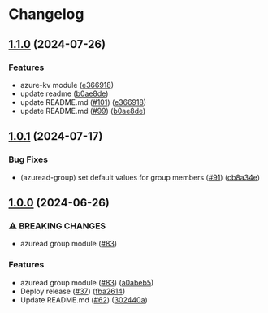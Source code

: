 # Changelog

## [1.1.0](https://github.com/prefapp/tfm/compare/azuread-group-v1.0.1...azuread-group-v1.1.0) (2024-07-26)


### Features

* azure-kv module ([e366918](https://github.com/prefapp/tfm/commit/e366918e8989dc3739fec375d214b8c7fef806c4))
* update readme ([b0ae8de](https://github.com/prefapp/tfm/commit/b0ae8de02eb8b844e2bfcfa325344bebd970a19d))
* update README.md ([#101](https://github.com/prefapp/tfm/issues/101)) ([e366918](https://github.com/prefapp/tfm/commit/e366918e8989dc3739fec375d214b8c7fef806c4))
* update README.md ([#99](https://github.com/prefapp/tfm/issues/99)) ([b0ae8de](https://github.com/prefapp/tfm/commit/b0ae8de02eb8b844e2bfcfa325344bebd970a19d))

## [1.0.1](https://github.com/prefapp/tfm/compare/azuread-group-v1.0.0...azuread-group-v1.0.1) (2024-07-17)


### Bug Fixes

* (azuread-group) set default values for group members ([#91](https://github.com/prefapp/tfm/issues/91)) ([cb8a34e](https://github.com/prefapp/tfm/commit/cb8a34eee89ad77ff493b13c7a98dad09fb8c81a))

## [1.0.0](https://github.com/prefapp/tfm/compare/azuread-group-v0.1.0...azuread-group-v1.0.0) (2024-06-26)


### ⚠ BREAKING CHANGES

* azuread group module ([#83](https://github.com/prefapp/tfm/issues/83))

### Features

* azuread group module ([#83](https://github.com/prefapp/tfm/issues/83)) ([a0abeb5](https://github.com/prefapp/tfm/commit/a0abeb558a2294b15b5857c90981afdac3a5abc9))
* Deploy release ([#37](https://github.com/prefapp/tfm/issues/37)) ([fba2614](https://github.com/prefapp/tfm/commit/fba2614fb284cf9d960be53c7c123ceaf08cecfa))
* Update README.md ([#62](https://github.com/prefapp/tfm/issues/62)) ([302440a](https://github.com/prefapp/tfm/commit/302440a79ea0e4883b6583e3540deac7bac6c307))
